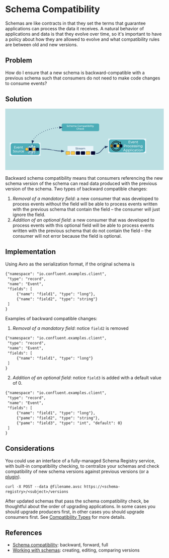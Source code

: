 # Schema Compatibility
Schemas are like contracts in that they set the terms that guarantee applications can process the data it receives.
A natural behavior of applications and data is that they evolve over time, so it's important to have a policy about how they are allowed to evolve and what compatibility rules are between old and new versions.

## Problem
How do I ensure that a new schema is backward-compatible with a previous schema such that consumers do not need to make code changes to consume events?

## Solution
![schema-compatibility](../img/schema-compatibility.png)

Backward schema compatibility means that consumers referencing the new schema version of the schema can read data produced with the previous version of the schema.
Two types of backward compatible changes:

1. _Removal of a mandatory field_: a new consumer that was developed to process events without the field will be able to process events written with the previous schema that contain the field – the consumer will just ignore the field.
2. _Addition of an optional field_: a new consumer that was developed to process events with this optional field will be able to process events written with the previous schema that do not contain the field – the consumer will not error because the field is optional.

## Implementation
Using Avro as the serialization format, if the original schema is

```
{"namespace": "io.confluent.examples.client",
 "type": "record",
 "name": "Event",
 "fields": [
     {"name": "field1", "type": "long"},
     {"name": "field2", "type": "string"}
 ]
}
```

Examples of backward compatible changes:

1. _Removal of a mandatory field_: notice `field2` is removed

```
{"namespace": "io.confluent.examples.client",
 "type": "record",
 "name": "Event",
 "fields": [
     {"name": "field1", "type": "long"}
 ]
}
```

2. _Addition of an optional field_: notice `field3` is added with a default value of 0.

```
{"namespace": "io.confluent.examples.client",
 "type": "record",
 "name": "Event",
 "fields": [
     {"name": "field1", "type": "long"},
     {"pame": "field2", "type": "string"},
     {"pame": "field3", "type": "int", "default": 0}
 ]
}
```

## Considerations
You could use an interface of a fully-managed Schema Registry service, with built-in compatibility checking, to centralize your schemas and check compatibility of new schema versions against previous versions (or a [plugin](https://docs.confluent.io/platform/current/schema-registry/develop/maven-plugin.html#schema-registry-test-compatibility)).

```
curl -X POST --data @filename.avsc https://<schema-registry>/<subject>/versions
```

After updated schemas that pass the schema compatibility check, be thoughtful about the order of upgrading applications.
In some cases you should upgrade producers first, in other cases you should upgrade consumers first.
See [Compatibility Types](https://docs.confluent.io/platform/current/schema-registry/avro.html#compatibility-types) for more details.

## References
* [Schema compatibility](https://docs.confluent.io/platform/current/schema-registry/avro.html): backward, forward, full
* [Working with schemas](https://docs.confluent.io/cloud/current/client-apps/schemas-manage.html): creating, editing, comparing versions
